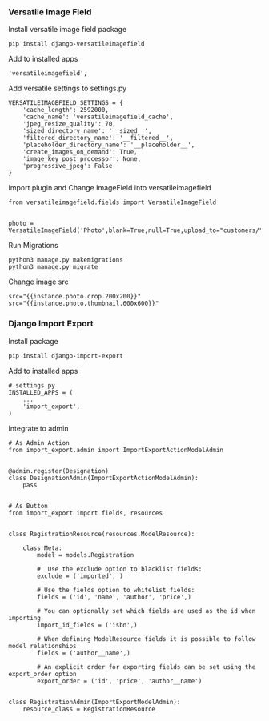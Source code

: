 ### Versatile Image Field

Install versatile image field package

    pip install django-versatileimagefield

Add to installed apps

    'versatileimagefield',

Add versatile settings to settings.py

    VERSATILEIMAGEFIELD_SETTINGS = {
		'cache_length': 2592000,
		'cache_name': 'versatileimagefield_cache',
		'jpeg_resize_quality': 70,
		'sized_directory_name': '__sized__',
		'filtered_directory_name': '__filtered__',
		'placeholder_directory_name': '__placeholder__',
		'create_images_on_demand': True,
		'image_key_post_processor': None,
		'progressive_jpeg': False
    }

Import plugin and Change ImageField into versatileimagefield

    from versatileimagefield.fields import VersatileImageField


    photo = VersatileImageField('Photo',blank=True,null=True,upload_to="customers/")

Run Migrations
```
python3 manage.py makemigrations
python3 manage.py migrate
```

Change image src

    src="{{instance.photo.crop.200x200}}"
    src="{{instance.photo.thumbnail.600x600}}"


### Django Import Export
Install package

```
pip install django-import-export
```
Add to installed apps
```
# settings.py
INSTALLED_APPS = (
    ...
    'import_export',
)
```
Integrate to admin
```
# As Admin Action
from import_export.admin import ImportExportActionModelAdmin


@admin.register(Designation)
class DesignationAdmin(ImportExportActionModelAdmin):
    pass
	

# As Button
from import_export import fields, resources


class RegistrationResource(resources.ModelResource):

    class Meta:
        model = models.Registration
		
		#  Use the exclude option to blacklist fields:
		exclude = ('imported', )
		
		# Use the fields option to whitelist fields:
		fields = ('id', 'name', 'author', 'price',)
		
		# You can optionally set which fields are used as the id when importing
		import_id_fields = ('isbn',)
		
		# When defining ModelResource fields it is possible to follow model relationships
		fields = ('author__name',)
		
		# An explicit order for exporting fields can be set using the export_order option
        export_order = ('id', 'price', 'author__name')


class RegistrationAdmin(ImportExportModelAdmin):
    resource_class = RegistrationResource
```
